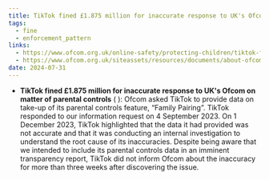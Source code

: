 ```yaml
---
title: TikTok fined £1.875 million for inaccurate response to UK's Ofcom on matter of parental controls
tags:
  - fine
  - enforcement_pattern
links:
  - https://www.ofcom.org.uk/online-safety/protecting-children/tiktok-fined-1.875m-for-providing-inaccurate-data-on-safety-controls?utm_source=linkedin&utm_medium=social-media&utm_campaign=onlinesafety24&utm_content=tiktokfine
  - https://www.ofcom.org.uk/siteassets/resources/documents/about-ofcom/bulletins/enforcement-bulletin/tiktok-investigation/final-decision.pdf?v=370824
date: 2024-07-31
---
```

- **TikTok fined £1.875 million for inaccurate response to UK's Ofcom on matter of parental controls** ( ): Ofcom asked TikTok to provide data on take-up of its parental controls feature, “Family Pairing”. TikTok responded to our information request on 4 September 2023. On 1 December 2023, TikTok highlighted that the data it had provided was not accurate and that it was conducting an internal investigation to understand the root cause of its inaccuracies. Despite being aware that we intended to include its parental controls data in an imminent transparency report, TikTok did not inform Ofcom about the inaccuracy for more than three weeks after discovering the issue. 